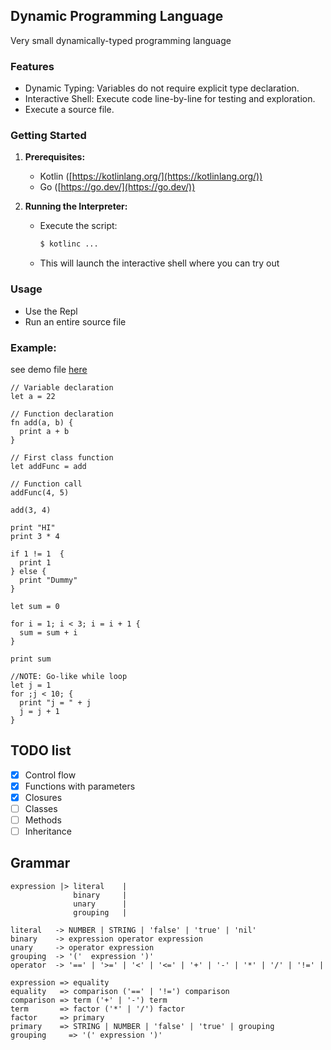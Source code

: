 ## Dynamic Programming Language 

Very small dynamically-typed programming language 

### Features

* Dynamic Typing: Variables do not require explicit type declaration.
* Interactive Shell: Execute code line-by-line for testing and exploration.
* Execute a source file.

### Getting Started

1. **Prerequisites:** 

    * Kotlin ([https://kotlinlang.org/](https://kotlinlang.org/))
    * Go ([https://go.dev/](https://go.dev/)) 

2. **Running the Interpreter:**

    * Execute the script:
      ```bash
      $ kotlinc ...
      ```
    * This will launch the interactive shell where you can try out

### Usage

* Use the Repl
* Run an entire source file

### **Example:**
see demo file [here](src/test/kotlin/test.s)
```
// Variable declaration
let a = 22

// Function declaration
fn add(a, b) {
  print a + b
}

// First class function
let addFunc = add

// Function call
addFunc(4, 5)

add(3, 4)

print "HI"
print 3 * 4

if 1 != 1  {
  print 1
} else {
  print "Dummy"
}

let sum = 0

for i = 1; i < 3; i = i + 1 {
  sum = sum + i
}

print sum

//NOTE: Go-like while loop
let j = 1
for ;j < 10; {
  print "j = " + j
  j = j + 1
}

```
## TODO list

* [x] Control flow
* [x] Functions with parameters
* [x] Closures
* [ ] Classes
* [ ] Methods
* [ ] Inheritance

## Grammar

    expression |> literal    |
                  binary     |
                  unary      |
                  grouping   |

    literal   -> NUMBER | STRING | 'false' | 'true' | 'nil'
    binary    -> expression operator expression
    unary     -> operator expression
    grouping  -> '('  expression ')'
    operator  -> '==' | '>=' | '<' | '<=' | '+' | '-' | '*' | '/' | '!=' |

    expression => equality
    equality   => comparison ('==' | '!=') comparison
    comparison => term ('+' | '-') term
    term       => factor ('*' | '/') factor
    factor     => primary
    primary    => STRING | NUMBER | 'false' | 'true' | grouping
    grouping     => '(' expression ')'
